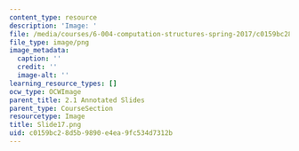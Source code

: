 ```yaml
---
content_type: resource
description: 'Image: '
file: /media/courses/6-004-computation-structures-spring-2017/c0159bc28d5b9890e4ea9fc534d7312b_Slide17.png
file_type: image/png
image_metadata:
  caption: ''
  credit: ''
  image-alt: ''
learning_resource_types: []
ocw_type: OCWImage
parent_title: 2.1 Annotated Slides
parent_type: CourseSection
resourcetype: Image
title: Slide17.png
uid: c0159bc2-8d5b-9890-e4ea-9fc534d7312b
---
```

